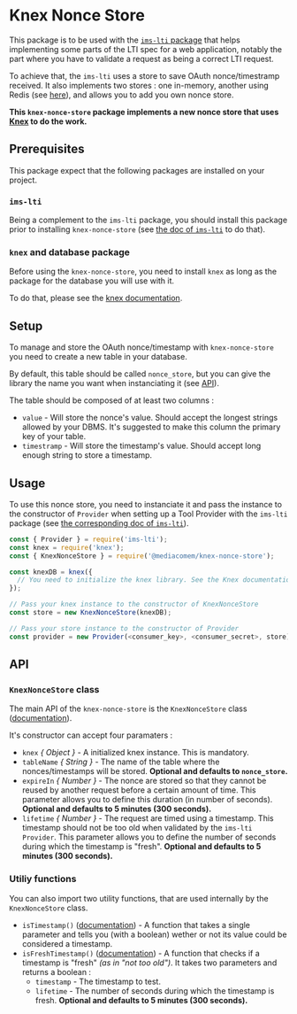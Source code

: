 # Knex Nonce Store

This package is to be used with the [`ims-lti` package][imslti] that helps implementing some parts of the LTI spec for a web application, notably the part where you have to validate a request as being a correct LTI request.

To achieve that, the `ims-lti` uses a store to save OAuth nonce/timestramp received. It also implements two stores : one in-memory, another using Redis (see [here][noncestore]), and allows you to add you own nonce store.

**This `knex-nonce-store` package implements a new nonce store that uses [Knex][knex] to do the work.**

## Prerequisites

This package expect that the following packages are installed on your project.

### `ims-lti`

Being a complement to the `ims-lti` package, you should install this package prior to installing `knex-nonce-store` (see [the doc of `ims-lti`][imslti-install] to do that).

### `knex` and database package

Before using the `knex-nonce-store`, you need to install `knex` as long as the package for the database you will use with it.

To do that, please see the [knex documentation][knex-install].

## Setup

To manage and store the OAuth nonce/timestamp with `knex-nonce-store` you need to create a new table in your database.

By default, this table should be called `nonce_store`, but you can give the library the name you want when instanciating it (see [API](##API)).

The table should be composed of at least two columns :

* `value` - Will store the nonce's value. Should accept the longest strings allowed by your DBMS. It's suggested to make this column the primary key of your table.
* `timestramp` - Will store the timestamp's value. Should accept long enough string to store a timestamp.

## Usage

To use this nonce store, you need to instanciate it and pass the instance to the constructor of `Provider` when setting up a Tool Provider with the `ims-lti` package (see [the corresponding doc of `ims-lti`][imslti-setup]).

```javascript
const { Provider } = require('ims-lti');
const knex = require('knex');
const { KnexNonceStore } = require('@mediacomem/knex-nonce-store');

const knexDB = knex({
  // You need to initialize the knex library. See the Knex documentation.
});

// Pass your knex instance to the constructor of KnexNonceStore
const store = new KnexNonceStore(knexDB);

// Pass your store instance to the constructor of Provider
const provider = new Provider(<consumer_key>, <consumer_secret>, store);
```
## API

### `KnexNonceStore` class

The main API of the `knex-nonce-store` is the `KnexNonceStore` class ([documentation](./lib/knex-nonce-store.class.js)).

It's constructor can accept four paramaters :

* `knex` _{ Object }_ - A initialized knex instance. This is mandatory.
* `tableName` _{ String }_ - The name of the table where the nonces/timestamps will be stored. **Optional and defaults to `nonce_store`.**
* `expireIn` _{ Number }_ - The nonce are stored so that they cannot be reused by another request before a certain amount of time. This parameter allows you to define this duration (in number of seconds). **Optional and defaults to 5 minutes (300 seconds).**
* `lifetime` _{ Number }_ - The request are timed using a timestamp. This timestamp should not be too old when validated by the `ims-lti` `Provider`. This parameter allows you to define the number of seconds during which the timestamp is "fresh". **Optional and defaults to 5 minutes (300 seconds).**

### Utiliy functions

You can also import two utility functions, that are used internally by the `KnexNonceStore` class.

* `isTimestamp()` ([documentation](./lib/is-timestamp.js)) - A function that takes a single parameter and tells you (with a boolean) wether or not its value could be considered a timestamp.
* `isFreshTimestamp()` ([documentation](./lib/is-fresh-timestamp.js)) - A function that checks if a timestamp is "fresh" _(as in "not too old")_. It takes two parameters and returns a boolean :
  * `timestamp` - The timestamp to test.
  * `lifetime` - The number of seconds during which the timestamp is fresh. **Optional and defaults to 5 minutes (300 seconds).**

[imslti]: https://github.com/omsmith/ims-lti
[imslti-install]: https://github.com/omsmith/ims-lti#install
[imslti-setup]: https://github.com/omsmith/ims-lti#setting-up-a-tool-provider-tp
[noncestore]: https://github.com/omsmith/ims-lti#nonce-stores
[knex]: https://knexjs.org/
[knex-install]: https://knexjs.org/#Installation
[knex-config]: https://knexjs.org/#Installation-client
